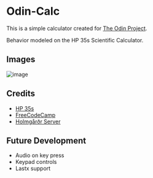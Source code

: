 # Odin-Calc

This is a simple calculator created for [The Odin Project](https://www.theodinproject.com).

Behavior modeled on the HP 35s Scientific Calculator.

## Images

![image](https://media.discordapp.net/attachments/371439452775776256/983433864263401612/unknown.png?width=347&height=460)

## Credits

- [HP 35s](https://en.wikipedia.org/wiki/HP_35s)
- [FreeCodeCamp](https://www.freecodecamp.org/news/how-to-build-a-math-expression-tokenizer-using-javascript-3638d4e5fbe9)
- [Holmgårðr Server](https://discord.gg/z8qwzgv)

## Future Development

- Audio on key press
- Keypad controls
- Lastx support

